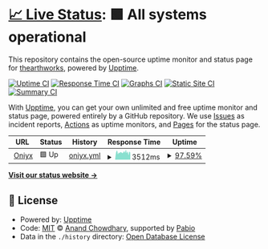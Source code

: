 # [📈 Live Status](https://earthworksinc.github.io/oniyx): <!--live status--> **🟩 All systems operational**

This repository contains the open-source uptime monitor and status page for [thearthworks](www.thearthworks.com), powered by [Upptime](https://github.com/upptime/upptime).

[![Uptime CI](https://github.com/earthworksinc/oniyx/workflows/Uptime%20CI/badge.svg)](https://github.com/earthworksinc/oniyx/actions?query=workflow%3A%22Uptime+CI%22)
[![Response Time CI](https://github.com/earthworksinc/oniyx/workflows/Response%20Time%20CI/badge.svg)](https://github.com/earthworksinc/oniyx/actions?query=workflow%3A%22Response+Time+CI%22)
[![Graphs CI](https://github.com/earthworksinc/oniyx/workflows/Graphs%20CI/badge.svg)](https://github.com/earthworksinc/oniyx/actions?query=workflow%3A%22Graphs+CI%22)
[![Static Site CI](https://github.com/earthworksinc/oniyx/workflows/Static%20Site%20CI/badge.svg)](https://github.com/earthworksinc/oniyx/actions?query=workflow%3A%22Static+Site+CI%22)
[![Summary CI](https://github.com/earthworksinc/oniyx/workflows/Summary%20CI/badge.svg)](https://github.com/earthworksinc/oniyx/actions?query=workflow%3A%22Summary+CI%22)

With [Upptime](https://upptime.js.org), you can get your own unlimited and free uptime monitor and status page, powered entirely by a GitHub repository. We use [Issues](https://github.com/earthworksinc/oniyx/issues) as incident reports, [Actions](https://github.com/earthworksinc/oniyx/actions) as uptime monitors, and [Pages](https://earthworksinc.github.io/oniyx) for the status page.

<!--start: status pages-->
<!-- This summary is generated by Upptime (https://github.com/upptime/upptime) -->
<!-- Do not edit this manually, your changes will be overwritten -->
<!-- prettier-ignore -->
| URL | Status | History | Response Time | Uptime |
| --- | ------ | ------- | ------------- | ------ |
| <img alt="" src="https://icons.duckduckgo.com/ip3/oniyx.io.ico" height="13"> [Oniyx](https://oniyx.io) | 🟩 Up | [oniyx.yml](https://github.com/earthworksinc/oniyx/commits/HEAD/history/oniyx.yml) | <details><summary><img alt="Response time graph" src="./graphs/oniyx/response-time-week.png" height="20"> 3512ms</summary><br><a href="https://earthworksinc.github.io/oniyx/history/oniyx"><img alt="Response time 3393" src="https://img.shields.io/endpoint?url=https%3A%2F%2Fraw.githubusercontent.com%2Fearthworksinc%2Foniyx%2FHEAD%2Fapi%2Foniyx%2Fresponse-time.json"></a><br><a href="https://earthworksinc.github.io/oniyx/history/oniyx"><img alt="24-hour response time 3155" src="https://img.shields.io/endpoint?url=https%3A%2F%2Fraw.githubusercontent.com%2Fearthworksinc%2Foniyx%2FHEAD%2Fapi%2Foniyx%2Fresponse-time-day.json"></a><br><a href="https://earthworksinc.github.io/oniyx/history/oniyx"><img alt="7-day response time 3512" src="https://img.shields.io/endpoint?url=https%3A%2F%2Fraw.githubusercontent.com%2Fearthworksinc%2Foniyx%2FHEAD%2Fapi%2Foniyx%2Fresponse-time-week.json"></a><br><a href="https://earthworksinc.github.io/oniyx/history/oniyx"><img alt="30-day response time 3393" src="https://img.shields.io/endpoint?url=https%3A%2F%2Fraw.githubusercontent.com%2Fearthworksinc%2Foniyx%2FHEAD%2Fapi%2Foniyx%2Fresponse-time-month.json"></a><br><a href="https://earthworksinc.github.io/oniyx/history/oniyx"><img alt="1-year response time 3393" src="https://img.shields.io/endpoint?url=https%3A%2F%2Fraw.githubusercontent.com%2Fearthworksinc%2Foniyx%2FHEAD%2Fapi%2Foniyx%2Fresponse-time-year.json"></a></details> | <details><summary><a href="https://earthworksinc.github.io/oniyx/history/oniyx">97.59%</a></summary><a href="https://earthworksinc.github.io/oniyx/history/oniyx"><img alt="All-time uptime 96.76%" src="https://img.shields.io/endpoint?url=https%3A%2F%2Fraw.githubusercontent.com%2Fearthworksinc%2Foniyx%2FHEAD%2Fapi%2Foniyx%2Fuptime.json"></a><br><a href="https://earthworksinc.github.io/oniyx/history/oniyx"><img alt="24-hour uptime 98.60%" src="https://img.shields.io/endpoint?url=https%3A%2F%2Fraw.githubusercontent.com%2Fearthworksinc%2Foniyx%2FHEAD%2Fapi%2Foniyx%2Fuptime-day.json"></a><br><a href="https://earthworksinc.github.io/oniyx/history/oniyx"><img alt="7-day uptime 97.59%" src="https://img.shields.io/endpoint?url=https%3A%2F%2Fraw.githubusercontent.com%2Fearthworksinc%2Foniyx%2FHEAD%2Fapi%2Foniyx%2Fuptime-week.json"></a><br><a href="https://earthworksinc.github.io/oniyx/history/oniyx"><img alt="30-day uptime 96.76%" src="https://img.shields.io/endpoint?url=https%3A%2F%2Fraw.githubusercontent.com%2Fearthworksinc%2Foniyx%2FHEAD%2Fapi%2Foniyx%2Fuptime-month.json"></a><br><a href="https://earthworksinc.github.io/oniyx/history/oniyx"><img alt="1-year uptime 96.76%" src="https://img.shields.io/endpoint?url=https%3A%2F%2Fraw.githubusercontent.com%2Fearthworksinc%2Foniyx%2FHEAD%2Fapi%2Foniyx%2Fuptime-year.json"></a></details>

<!--end: status pages-->

[**Visit our status website →**](https://earthworksinc.github.io/oniyx)

## 📄 License

- Powered by: [Upptime](https://github.com/upptime/upptime)
- Code: [MIT](./LICENSE) © [Anand Chowdhary](https://anandchowdhary.com), supported by [Pabio](https://pabio.com)
- Data in the `./history` directory: [Open Database License](https://opendatacommons.org/licenses/odbl/1-0/)
